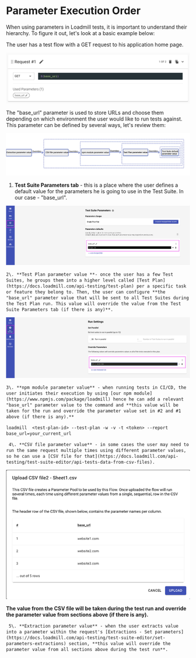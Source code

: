 # Parameter Execution Order

When using parameters in Loadmill tests, it is important to understand their hierarchy. To figure it out, let's look at a basic example below:

The user has a test flow with a GET request to his application home page. 

![](../../../.gitbook/assets/screenshot-2021-10-03t143415.191.png)

The "base_url" parameter is used to store URLs and choose them depending on which environment the user would like to run tests against. This parameter can be defined by several ways, let's review them:

![](../../../.gitbook/assets/screen-shot-2021-04-26-at-14.57.02.png)

1. **Test Suite Parameters tab** - this is a place where the user defines a default value for the parameters he is going to use in the Test Suite. In our case - "base_url".

![](../../../.gitbook/assets/screenshot-2021-04-27t150218.403.png)

    2\. **Test Plan parameter value **- once the user has a few Test Suites, he groups them into a higher level called [Test Plan](https://docs.loadmill.com/api-testing/test-plan) per a specific task or feature they belong to. Then, the user can configure **the "base_url" parameter value that will be sent to all Test Suites during the Test Plan run. This value will override the value from the Test Suite Parameters tab (if there is any)**. 

![](../../../.gitbook/assets/screenshot-2021-04-27t163511.594.png)

    3\. **npm module parameter value** - when running tests in CI/CD, the user initiates their execution by using [our npm module](https://www.npmjs.com/package/loadmill) hence he can add a relevant "base_url" parameter value to the command and **this value will be taken for the run and override the parameter value set in #2 and #1 above (if there is any).**

```
loadmill  <test-plan-id> --test-plan -w -v -t <token> --report base_url=your_current_url
```

     4\. **CSV file parameter value** - in some cases the user may need to run the same request multiple times using different parameter values, so he can use a [CSV file for that](https://docs.loadmill.com/api-testing/test-suite-editor/api-tests-data-from-csv-files). 

![](../../../.gitbook/assets/screen-shot-2021-04-27-at-15.24.26.png)

**The value from the CSV file will be taken during the test run and override the parameter value from sections above (if there is any).**

     5\. **Extraction parameter value** - when the user extracts value into a parameter within the request's [Extractions - Set parameters](https://docs.loadmill.com/api-testing/test-suite-editor/set-parameters-extractions) section, **this value will override the parameter value from all sections above during the test run**. 

     
